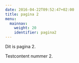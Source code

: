 ```yaml
---
date: 2016-04-22T09:52:47+02:00
title: pagina 2
menu:
  mainnav:
    weight: 20
    identifier: pagina2
---
```

Dit is pagina 2.

Testcontent nummer 2.
